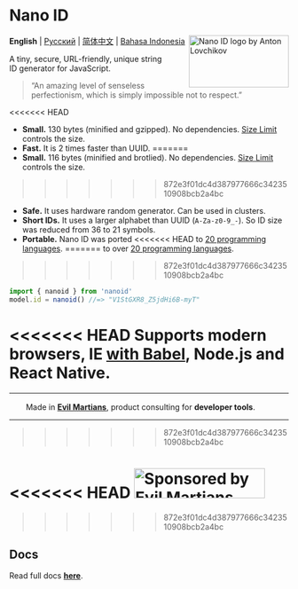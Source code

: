 # Nano ID

<img src="https://ai.github.io/nanoid/logo.svg" align="right"
     alt="Nano ID logo by Anton Lovchikov" width="180" height="94">

**English** | [Русский](./README.ru.md) | [简体中文](./README.zh-CN.md) | [Bahasa Indonesia](./README.id-ID.md)

A tiny, secure, URL-friendly, unique string ID generator for JavaScript.

> “An amazing level of senseless perfectionism,
> which is simply impossible not to respect.”

<<<<<<< HEAD
* **Small.** 130 bytes (minified and gzipped). No dependencies.
  [Size Limit] controls the size.
* **Fast.** It is 2 times faster than UUID.
=======
* **Small.** 116 bytes (minified and brotlied). No dependencies.
  [Size Limit] controls the size.
>>>>>>> 872e3f01dc4d387977666c3423510908bcb2a4bc
* **Safe.** It uses hardware random generator. Can be used in clusters.
* **Short IDs.** It uses a larger alphabet than UUID (`A-Za-z0-9_-`).
  So ID size was reduced from 36 to 21 symbols.
* **Portable.** Nano ID was ported
<<<<<<< HEAD
  to [20 programming languages](#other-programming-languages).
=======
  to over [20 programming languages](./README.md#other-programming-languages).
>>>>>>> 872e3f01dc4d387977666c3423510908bcb2a4bc

```js
import { nanoid } from 'nanoid'
model.id = nanoid() //=> "V1StGXR8_Z5jdHi6B-myT"
```

<<<<<<< HEAD
Supports modern browsers, IE [with Babel], Node.js and React Native.
=======
---

<img src="https://cdn.evilmartians.com/badges/logo-no-label.svg" alt="" width="22" height="16" />  Made in <b><a href="https://evilmartians.com/devtools?utm_source=nanoid&utm_campaign=devtools-button&utm_medium=github">Evil Martians</a></b>, product consulting for <b>developer tools</b>.

---
>>>>>>> 872e3f01dc4d387977666c3423510908bcb2a4bc

[online tool]: https://gitpod.io/#https://github.com/ai/nanoid/
[with Babel]:  https://developer.epages.com/blog/coding/how-to-transpile-node-modules-with-babel-and-webpack-in-a-monorepo/
[Size Limit]:  https://github.com/ai/size-limit

<<<<<<< HEAD
<a href="https://evilmartians.com/?utm_source=nanoid">
  <img src="https://evilmartians.com/badges/sponsored-by-evil-martians.svg"
       alt="Sponsored by Evil Martians" width="236" height="54">
</a>
=======
>>>>>>> 872e3f01dc4d387977666c3423510908bcb2a4bc

## Docs
Read full docs **[here](https://github.com/ai/nanoid#readme)**.
